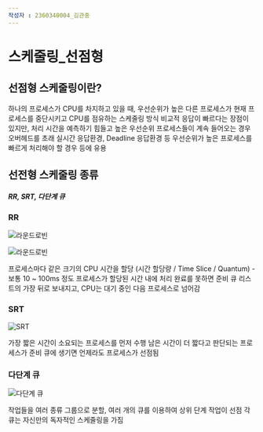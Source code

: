 ```yaml
---
작성자 : 2360340004_김관중
---
```


# 스케줄링_선점형

## 선점형 스케줄링이란?
하나의 프로세스가 CPU를 차지하고 있을 때, 우선순위가 높은 다른 프로세스가 현재 프로세스를 중단시키고 CPU를 점유하는 스케줄링 방식
비교적 응답이 빠르다는 장점이 있지만, 처리 시간을 예측하기 힘들고 높은 우선순위 프로세스들이 계속 들어오는 경우 오버헤드를 초래
실시간 응답환경, Deadline 응답환경 등 우선순위가 높은 프로세스를 빠르게 처리해야 할 경우 등에 유용

## 선전형 스케줄링 종류
##### RR, SRT, 다단계 큐

### RR

![라운드로빈](https://media.vlpt.us/post-images/pa324/aa46f8b0-15a0-11ea-8ab8-dbe6ee364b43/image.png)

![라운드로빈](https://img1.daumcdn.net/thumb/R1280x0/?scode=mtistory2&fname=https%3A%2F%2Fk.kakaocdn.net%2Fdn%2FbwsAyu%2FbtqtYKVKWZO%2Fzr8z1dwh0dcHjioiwhUMIK%2Fimg.png)

프로세스마다 같은 크기의 CPU 시간을 할당 (시간 할당량 / Time Slice / Quantum) - 보통 10 ~ 100ms 정도
프로세스가 할당된 시간 내에 처리 완료를 못하면 준비 큐 리스트의 가장 뒤로 보내지고, CPU는 대기 중인 다음 프로세스로 넘어감

### SRT

![SRT](https://img1.daumcdn.net/thumb/R1280x0/?scode=mtistory2&fname=https%3A%2F%2Fk.kakaocdn.net%2Fdn%2FceeNYb%2FbtqtYLAlP1i%2FJ1q8Bp7y8qorIE4d7yttQk%2Fimg.png)

가장 짧은 시간이 소요되는 프로세스를 먼저 수행
남은 시간이 더 짧다고 판단되는 프로세스가 준비 큐에 생기면 언제라도 프로세스가 선점됨

### 다단계 큐

![다단계 큐](https://media.vlpt.us/post-images/pa324/fc18cb30-15a2-11ea-934d-7b176b41c2f3/image.png)

작업들을 여러 종류 그룹으로 분할, 여러 개의 큐를 이용하여 상위 단계 작업이 선점
각 큐는 자신만의 독자적인 스케줄링을 가짐